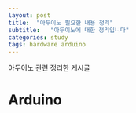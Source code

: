 ```yaml
---
layout: post
title:  "아두이노 필요한 내용 정리"
subtitle:   "아두이노에 대한 정리입니다"
categories: study
tags: hardware arduino
---
```


아두이노 관련 정리한 게시글

# Arduino

